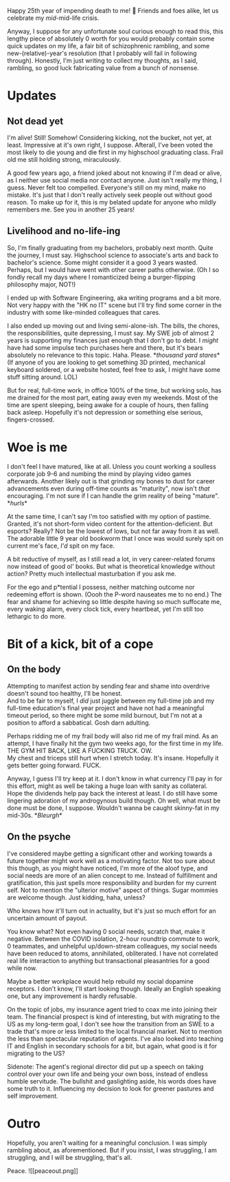 Happy 25th year of impending death to me! 🥳 
Friends and foes alike, let us celebrate my *mid*-mid-life crisis. 

Anyway, I suppose for any unfortunate soul curious enough to read this, this lengthy piece of absolutely 0 worth for you would probably contain some quick updates on my life, a fair bit of schizophrenic rambling, and some new-(relative)-year's resolution (that I probably will fail in following through). Honestly, I'm just writing to collect my thoughts, as I said, rambling, so good luck fabricating value from a bunch of nonsense.

# Updates
## Not dead yet
I'm alive! Still! Somehow! Considering kicking, not the bucket, not yet, at least. Impressive at it's own right, I suppose. Afterall, I've been voted the most likely to die young and die first in my highschool graduating class. Frail old me still holding strong, miraculously.

A good few years ago, a friend joked about not knowing if I'm dead or alive, as I neither use social media nor contact anyone. Just isn't really my thing, I guess. Never felt too compelled. Everyone's still on my mind, make no mistake. It's just that I don't really actively seek people out without good reason. To make up for it, this is my belated update for anyone who mildly remembers me. See you in another 25 years!

## Livelihood and no-life-ing
So, I'm finally graduating from my bachelors, probably next month. Quite the journey, I must say. Highschool science to associate's arts and back to bachelor's science. Some might consider it a good 3 years wasted. Perhaps, but I would have went with other career paths otherwise. (Oh I so fondly recall my days where I romanticized being a burger-flipping philosophy major, NOT!) 

I ended up with Software Engineering, aka writing programs and a bit more. Not very happy with the "HK no IT" scene but I'll try find some corner in the industry with some like-minded colleagues that cares.

I also ended up moving out and living semi-alone-ish. The bills, the chores, the responsibilities, quite depressing, I must say. My SWE job of almost 2 years is supporting my finances just enough that I don't go to debt. I *might* have had some impulse tech purchases here and there, but it's bears absolutely no relevance to this topic. Haha. Please. \**thousand yard stares*\* (If anyone of you are looking to get something 3D printed, mechanical keyboard soldered, or a website hosted, feel free to ask, I might have some stuff sitting around. LOL)

But for real, full-time work, in office 100% of the time, but working solo, has me drained for the most part, eating away even my weekends. Most of the time are spent sleeping, being awake for a couple of hours, then falling back asleep. Hopefully it's not depression or something else serious, fingers-crossed. 

# Woe is me
I don't feel I have matured, like at all. Unless you count working a soulless corporate job 9-6 and numbing the mind by playing video games afterwards. Another likely out is that grinding my bones to dust for career advancements even during off-time counts as "maturity", now isn't *that* encouraging. I'm not sure if I can handle the grim reality of being "mature". \**hurls*\*

At the same time, I can't say I'm too satisfied with my option of pastime. Granted, it's not short-form video content for the attention-deficient. But esports? Really? Not be the lowest of lows, but not far away from it as well. The adorable little 9 year old bookworm that I once was would surely spit on current me's face, *I'd* spit on my face.

A bit reductive of myself, as I still read a lot, in very career-related forums now instead of good ol' books. But what is theoretical knowledge without action? Pretty much intellectual masturbation if you ask me. 

For the ego and p\*tential I possess, neither matching outcome nor redeeming effort is shown. (Oooh the P-word nauseates me to no end.) The fear and shame for achieving so little despite having so much suffocate me, every waking alarm, every clock tick, every heartbeat, yet I'm still too lethargic to do more.

# Bit of a kick, bit of a cope
## On the body
Attempting to manifest action by sending fear and shame into overdrive doesn't sound too healthy, I'll be honest.  
And to be fair to myself, I *did* just juggle between my full-time job and my full-time education's final year project and have not had a meaningful timeout period, so there might be some mild burnout, but I'm not at a position to afford a sabbatical. Gosh darn adulting.

Perhaps ridding me of my frail body will also rid me of my frail mind. As an attempt, I have finally hit the gym two weeks ago, for the first time in my life.   
THE GYM HIT BACK, LIKE A FUCKING TRUCK. OW.  
My chest and triceps still hurt when I stretch today. It's insane. Hopefully it gets better going forward. FUCK.

Anyway, I guess I'll try keep at it. I don't know in what currency I'll pay in for this effort, might as well be taking a huge loan with sanity as collateral. Hope the dividends help pay back the interest at least. I do still have some lingering adoration of my androgynous build though. Oh well, what must be done must be done, I suppose. Wouldn't wanna be caught skinny-fat in my mid-30s. \**Bleurgh*\*

## On the psyche
I've considered maybe getting a significant other and working towards a future together might work well as a motivating factor. Not too sure about this though, as you might have noticed, I'm more of the aloof type, and social needs are more of an alien concept to me. Instead of fulfillment and gratification, this just spells more responsibility and burden for my current self. Not to mention the "ulterior motive" aspect of things. Sugar mommies are welcome though. Just kidding, haha, unless?

Who knows how it'll turn out in actuality, but it's just so much effort for an uncertain amount of payout.

You know what?  Not even having 0 social needs, scratch that, make it negative. Between the COVID isolation, 2-hour roundtrip commute to work, 0 teammates, and unhelpful up/down-stream colleagues, my social needs have been reduced to atoms, annihilated, obliterated. I have not correlated real life interaction to anything but transactional pleasantries for a good while now. 

Maybe a better workplace would help rebuild my social dopamine receptors. I don't know, I'll start looking though. Ideally an English speaking one, but any improvement is hardly refusable.

On the topic of jobs, my insurance agent tried to coax me into joining their team. The financial prospect is kind of interesting, but with migrating to the US as my long-term goal, I don't see how the transition from an SWE to a trade that's more or less limited to the local financial market. Not to mention the less than spectacular reputation of agents. I've also looked into teaching IT and English in secondary schools for a bit, but again, what good is it for migrating to the US?

Sidenote: The agent's regional director did put up a speech on taking control over your own life and being your own boss, instead of endless humble servitude. The bullshit and gaslighting aside, his words does have some truth to it. Influencing my decision to look for greener pastures and self improvement.
# Outro
Hopefully, you aren't waiting for a meaningful conclusion. I was simply rambling about, as aforementioned. But if you insist, I was struggling, I am struggling, and I will be struggling, that's all.

Peace.
![[peaceout.png]]